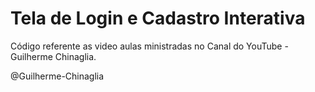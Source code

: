 # Tela de Login e Cadastro Interativa

Código referente as video aulas ministradas no Canal do YouTube - Guilherme Chinaglia.

@Guilherme-Chinaglia
